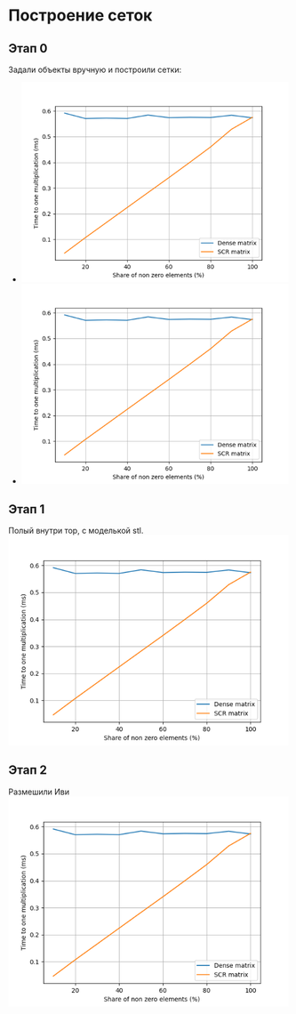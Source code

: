 # Построение сеток

Этап 0
--- 
Задали объекты вручную и построили сетки:

* ![Куб](https://github.com/ZaharDudar/LinearSystemSolver/blob/main/mdmaterial/Figure_1.png)
* ![Цилиндр](https://github.com/ZaharDudar/LinearSystemSolver/blob/main/mdmaterial/Figure_1.png)

Этап 1
---
Полый внутри тор, с моделькой stl.
![Тор](https://github.com/ZaharDudar/LinearSystemSolver/blob/main/mdmaterial/Figure_1.png)


Этап 2
---
Размешили Иви
![Иви](https://github.com/ZaharDudar/LinearSystemSolver/blob/main/mdmaterial/Figure_1.png)